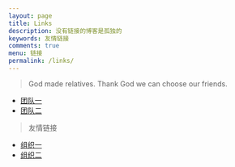 ```yaml
---
layout: page
title: Links
description: 没有链接的博客是孤独的
keywords: 友情链接
comments: true
menu: 链接
permalink: /links/
---
```


> God made relatives. Thank God we can choose our friends.

* [团队一](https://portal.smu.edu.cn/wsglxy/index.htm)
* [团队二](https://portal.smu.edu.cn/wsglxy/index.htm)

> 友情链接

* [组织一](https://portal.smu.edu.cn/wsglxy/index.htm)
* [组织二](https://portal.smu.edu.cn/wsglxy/index.htm)
